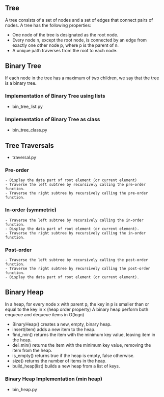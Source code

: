 ## Tree

A tree consists of a set of nodes and a set of edges that connect pairs of nodes. A tree has the following properties:
- One node of the tree is designated as the root node.
- Every node n, except the root node, is connected by an edge from exactly one other node p, where p is the parent of n.
- A unique path traverses from the root to each node.

## Binary Tree

If each node in the tree has a maximum of two children, we say that the tree is a binary tree.

### Implementation of Binary Tree using lists
- bin_tree_list.py

### Implementation of Binary Tree as class
- bin_tree_class.py

## Tree Traversals
- traversal.py
### Pre-order
    - Display the data part of root element (or current element)
    - Traverse the left subtree by recursively calling the pre-order function.
    - Traverse the right subtree by recursively calling the pre-order function.
### In-order (symmetric)
    - Traverse the left subtree by recursively calling the in-order function.
    - Display the data part of root element (or current element).
    - Traverse the right subtree by recursively calling the in-order function.
### Post-order
    - Traverse the left subtree by recursively calling the post-order function.
    - Traverse the right subtree by recursively calling the post-order function.
    - Display the data part of root element (or current element).

## Binary Heap

In a heap, for every node x with parent p, the key in p is smaller than or equal to the key in x (heap order property)
A binary heap perform both enqueue and dequeue items in O(logn)

- BinaryHeap() creates a new, empty, binary heap.
- insert(item) adds a new item to the heap.
- find_min() returns the item with the minimum key value, leaving item in the heap.
- del_min() returns the item with the minimum key value, removing the item from the heap.
- is_empty() returns true if the heap is empty, false otherwise.
- size() returns the number of items in the heap.
- build_heap(list) builds a new heap from a list of keys.

### Binary Heap Implementation (min heap)
- bin_heap.py
